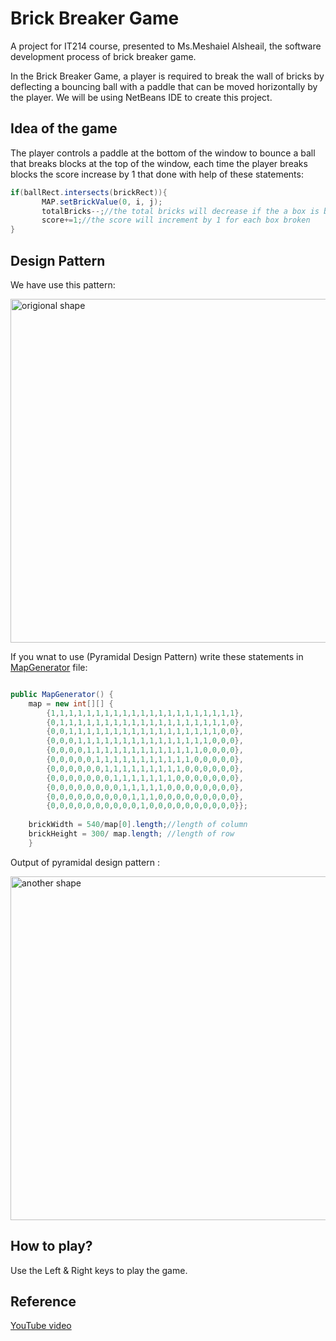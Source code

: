 # Brick Breaker Game
A project for IT214 course, presented to Ms.Meshaiel Alsheail, the software development process of brick breaker game. 

In the Brick Breaker Game, a player is required to break the wall of bricks by deflecting a bouncing ball with a paddle that can be moved horizontally by the player. We will be using NetBeans IDE to create this project.

## Idea of the game
The player controls a paddle at the bottom of the window to bounce a ball that breaks blocks at the top of the window, each time the player breaks blocks the score increase by 1 that done with help of these statements:

```java
if(ballRect.intersects(brickRect)){
       MAP.setBrickValue(0, i, j);
       totalBricks--;//the total bricks will decrease if the a box is broken
       score+=1;//the score will increment by 1 for each box broken
}
```

## Design Pattern
We have use this pattern:

<img width="550" alt="origional shape" src="https://user-images.githubusercontent.com/94991403/143684034-95de047a-12a9-449f-9ffc-afb8ea779053.png">

If you wnat to use (Pyramidal Design Pattern) write these statements in [MapGenerator](https://github.com/mothla/BrickBreakerGame/blob/main/src/brickbreakergame/MapGenerator.java) file:

```java

public MapGenerator() {
    map = new int[][] {
        {1,1,1,1,1,1,1,1,1,1,1,1,1,1,1,1,1,1,1,1,1},
        {0,1,1,1,1,1,1,1,1,1,1,1,1,1,1,1,1,1,1,1,0},
        {0,0,1,1,1,1,1,1,1,1,1,1,1,1,1,1,1,1,1,0,0},
        {0,0,0,1,1,1,1,1,1,1,1,1,1,1,1,1,1,1,0,0,0},
        {0,0,0,0,1,1,1,1,1,1,1,1,1,1,1,1,1,0,0,0,0},
        {0,0,0,0,0,1,1,1,1,1,1,1,1,1,1,1,0,0,0,0,0},
        {0,0,0,0,0,0,1,1,1,1,1,1,1,1,1,0,0,0,0,0,0},
        {0,0,0,0,0,0,0,1,1,1,1,1,1,1,0,0,0,0,0,0,0},
        {0,0,0,0,0,0,0,0,1,1,1,1,1,0,0,0,0,0,0,0,0},
        {0,0,0,0,0,0,0,0,0,1,1,1,0,0,0,0,0,0,0,0,0},
        {0,0,0,0,0,0,0,0,0,0,1,0,0,0,0,0,0,0,0,0,0}}; 
      
    brickWidth = 540/map[0].length;//length of column
    brickHeight = 300/ map.length; //length of row
    }
```
Output of pyramidal design pattern :

<img width="550" alt="another shape" src="https://user-images.githubusercontent.com/94991403/143684577-35cdf3ab-ba3e-4e1f-b32c-440055cbd8ea.png">


## How to play?
Use the Left & Right keys to play the game.

## Reference
 [YouTube video](https://youtu.be/K9qMm3JbOH0)

